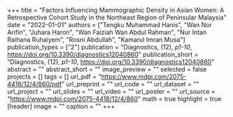+++
title = "Factors Influencing Mammographic Density in Asian Women: A Retrospective Cohort Study in the Northeast Region of Peninsular Malaysia"
date = "2022-01-01"
authors = ["Tengku Muhammad Hanis", "Wan Nor Arifin", "Juhara Haron", "Wan Faiziah Wan Abdul Rahman", "Nur Intan Raihana Ruhaiyem", "Rosni Abdullah", "Kamarul Imran Musa"]
publication_types = ["2"]
publication = "Diagnostics, (12), _p1-10_, https://doi.org/10.3390/diagnostics12040860"
publication_short = "Diagnostics, (12), _p1-10_, https://doi.org/10.3390/diagnostics12040860"
abstract = ""
abstract_short = ""
image_preview = ""
selected = false
projects = []
tags = []
url_pdf = "https://www.mdpi.com/2075-4418/12/4/860/pdf"
url_preprint = ""
url_code = ""
url_dataset = ""
url_project = ""
url_slides = ""
url_video = ""
url_poster = ""
url_source = "https://www.mdpi.com/2075-4418/12/4/860"
math = true
highlight = true
[header]
image = ""
caption = ""
+++
